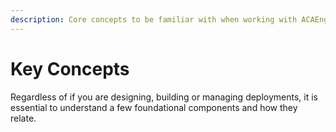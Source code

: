 ```yaml
---
description: Core concepts to be familiar with when working with ACAEngine.
---
```


# Key Concepts

Regardless of if you are designing, building or managing deployments, it is essential to understand a few foundational components and how they relate.

